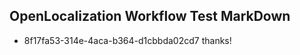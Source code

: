 ## OpenLocalization Workflow Test MarkDown
* 8f17fa53-314e-4aca-b364-d1cbbda02cd7 thanks!

<!--HONumber=Aug16_HO3-->


